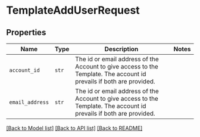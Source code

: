 # TemplateAddUserRequest



## Properties

| Name | Type | Description | Notes |
| ---- | ---- | ----------- | ----- |
| `account_id` | ```str``` |  The id or email address of the Account to give access to the Template. The account id prevails if both are provided.  |  |
| `email_address` | ```str``` |  The id or email address of the Account to give access to the Template. The account id prevails if both are provided.  |  |


[[Back to Model list]](../README.md#documentation-for-models) [[Back to API list]](../README.md#documentation-for-api-endpoints) [[Back to README]](../README.md)


